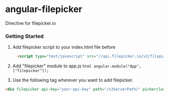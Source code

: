 angular-filepicker
==================
Directive for filepicker.io

<h3> Getting Started</h3>

  1. Add filepicker script to your index.html file before </body>
      ```html
        <script type="text/javascript" src="//api.filepicker.io/v2/filepicker.js"></script>
      ```

  2. Add "filepicker" module to app.js
    ```html
      angular.module("App", ["filepicker"]);
    ```
  3. Use the following tag wherever you want to add filepicker.
```html
<div filepicker api-key="your-api-key" path="/s3ServerPath/" pickerclass="btn btn-default" container="Mys3Bucket" multiple="true" mimetype="*" callback="callBackToExecuteAfterUpload(file)" multiple=false>Add Photo</div>
```
